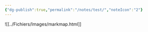 ```yaml
---
{"dg-publish":true,"permalink":"/notes/test/","noteIcon":"2"}
---
```


![[../Fichiers/Images/markmap.html]]


